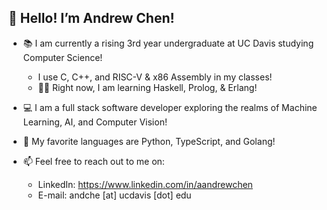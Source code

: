 <h2>👋 Hello! I’m Andrew Chen!</h2>

- 📚 I am currently a rising 3rd year undergraduate at UC Davis studying Computer Science!
     - I use C, C++, and RISC-V & x86 Assembly in my classes!
     - 🧑‍💻 Right now, I am learning Haskell, Prolog, & Erlang!

- 💻 I am a full stack software developer exploring the realms of Machine Learning, AI, and Computer Vision!

- 💞️ My favorite languages are Python, TypeScript, and Golang!

- 📫 Feel free to reach out to me on:
   - LinkedIn: https://www.linkedin.com/in/aandrewchen
   - E-mail: andche [at] ucdavis [dot] edu
